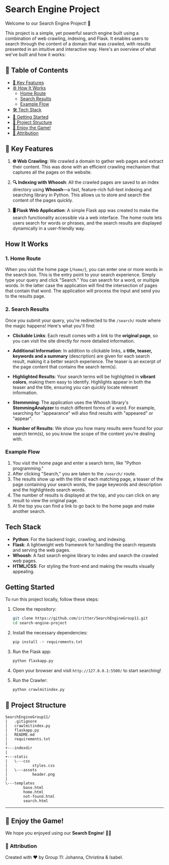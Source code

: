 # Search Engine Project

Welcome to our Search Engine Project! 🚀

This project is a simple, yet powerful search engine built using a combination of web crawling, indexing, and Flask. It enables users to search through the content of a domain that was crawled, with results presented in an intuitive and interactive way. Here's an overview of what we've built and how it works:

## 📑 **Table of Contents**

- [🔑 Key Features](#key-features)
- [⚙️ How It Works](#how-it-works)
  - [Home Route](#1-home-route)
  - [Search Results](#2-search-results)
  - [Example Flow](#example-flow)
- [🛠️ Tech Stack](#tech-stack)
- [🚀 Getting Started](#getting-started)
- [📂 Project Structure](#project-structure)
- [🌟 Enjoy the Game!](#-enjoy-the-game)
- [📝 Attribution](#-attribution)

## 🔑 Key Features

1. **🌐 Web Crawling**: We crawled a domain to gather web pages and extract their content. This was done with an efficient crawling mechanism that captures all the pages on the website.

2. **🔍 Indexing with Whoosh**: All the crawled pages are saved to an index directory using **Whoosh**—a fast, feature-rich full-text indexing and searching library in Python. This allows us to store and search the content of the pages quickly.

3. **🖥️ Flask Web Application**: A simple Flask app was created to make the search functionality accessible via a web interface. The home route lets users search for words or phrases, and the search results are displayed dynamically in a user-friendly way.

## How It Works

### 1. Home Route

When you visit the home page (`/home/`), you can enter one or more words in the search box. This is the entry point to your search experience. Simply type your query and click "Search." You can search for a word, or multiple words. In the latter case the application will find the intersection of pages that contain that word.
The application will process the input and send you to the results page.

### 2. Search Results

Once you submit your query, you're redirected to the `/search/` route where the magic happens! Here's what you'll find:

- **Clickable Links**: Each result comes with a link to the **original page**, so you can visit the site directly for more detailed information.

- **Additional Information**: In addition to clickable links, a **title, teaser, keywords and a summary** (description) are given for each search result, making it a better search experience. The teaser is an excerpt of the page content that contains the search term(s).

- **Highlighted Results**: Your search terms will be highlighted in **vibrant colors**, making them easy to identify. Highlights appear in both the teaser and the title, ensuring you can quickly locate relevant information.
  
- **Stemmming**: The application uses the Whoosh library's **StemmingAnalyzer** to match different forms of a word. For example, searching for "appearance" will also find results with "appeared" or "appear".

- **Number of Results**: We show you how many results were found for your search term(s), so you know the scope of the content you're dealing with.


### Example Flow

1. You visit the home page and enter a search term, like "Python programming."
2. After clicking "Search," you are taken to the `/search/` route.
3. The results show up with the title of each matching page, a teaser of the page containing your search words, the page keywords and description and the highlighteds search words.
4. The number of results is displayed at the top, and you can click on any result to view the original page.
5. At the top you can find a link to go back to the home page and make another search.

## Tech Stack

- **Python**: For the backend logic, crawling, and indexing.
- **Flask**: A lightweight web framework for handling the search requests and serving the web pages.
- **Whoosh**: A fast search engine library to index and search the crawled web pages.
- **HTML/CSS**: For styling the front-end and making the results visually appealing.

## Getting Started

To run this project locally, follow these steps:

1. Clone the repository:
    ```bash
    git clone https://github.com/iritter/SearchEngineGroup11.git
    cd search-engine-project
    ```

2. Install the necessary dependencies:
    ```bash
    pip install -r requirements.txt
    ```

3. Run the Flask app:
    ```bash
    python flaskapp.py
    ```

4. Open your browser and visit `http://127.0.0.1:5500/` to start searching!

5. Run the Crawler:
    ```bash
    python crawlmitindex.py
    ```

## 📂 **Project Structure**

```
SearchEngineGroup11/
|   .gitignore
|   crawlmitindex.py
|   flaskapp.py
|   README.md
|   requirements.txt
|
+---indexdir
|
+---static
|   \---css
|           styles.css
|   \---assets
|           header.png
|
\---templates
        base.html
        home.html
        not-found.html
        search.html

```
---

## 🌟 **Enjoy the Game!**

We hope you enjoyed using our **Search Engine**! 🔎🎉

### 📝 **Attribution**

Created with ❤️ by Group 11: Johanna, Christina & Isabel.
